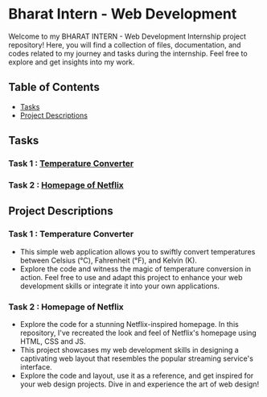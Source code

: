 # Bharat Intern - Web Development

Welcome to my BHARAT INTERN - Web Development Internship project repository! Here, you will find a collection of files, documentation, and codes related to my journey and tasks during the internship. Feel free to explore and get insights into my work.

## Table of Contents

- [Tasks](#tasks)
- [Project Descriptions](#project-descriptions)

## Tasks 

### Task 1 : [Temperature Converter](https://manoradh03.github.io/Bharat-Intern---Web-Development/Temperature%20Converter/index.html)

### Task 2 :  [Homepage of Netflix](https://manoradh03.github.io/Bharat-Intern---Web-Development/Homepage%20of%20Netflix/index.html) 

## Project Descriptions

### Task 1 : Temperature Converter
- This simple web application allows you to swiftly convert temperatures between Celsius (°C), Fahrenheit (°F), and Kelvin (K).
- Explore the code and witness the magic of temperature conversion in action. Feel free to use and adapt this project to enhance your web development skills or integrate it into your own applications.

### Task 2 : Homepage of Netflix
- Explore the code for a stunning Netflix-inspired homepage. In this repository, I've recreated the look and feel of Netflix's homepage using HTML, CSS and JS.
- This project showcases my web development skills in designing a captivating web layout that resembles the popular streaming service's interface.
- Explore the code and layout, use it as a reference, and get inspired for your web design projects. Dive in and experience the art of web design!
